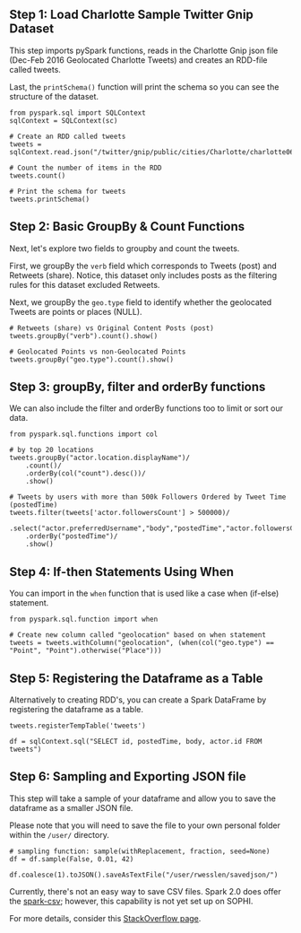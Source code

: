 ## Step 1: Load Charlotte Sample Twitter Gnip Dataset

This step imports pySpark functions, reads in the Charlotte Gnip json file (Dec-Feb 2016 Geolocated Charlotte Tweets) and creates an RDD-file called tweets.

Last, the `printSchema()` function will print the schema so you can see the structure of the dataset.

```{python}
from pyspark.sql import SQLContext
sqlContext = SQLContext(sc)

# Create an RDD called tweets
tweets = sqlContext.read.json("/twitter/gnip/public/cities/Charlotte/charlotte062016.json")

# Count the number of items in the RDD
tweets.count() 

# Print the schema for tweets
tweets.printSchema()
```

## Step 2: Basic GroupBy & Count Functions

Next, let's explore two fields to groupby and count the tweets.

First, we groupBy the `verb` field which corresponds to Tweets (post) and Retweets (share). Notice, this dataset only includes posts as the filtering rules for this dataset excluded Retweets.

Next, we groupBy the `geo.type` field to identify whether the geolocated Tweets are points or places (NULL).

```{python}
# Retweets (share) vs Original Content Posts (post)
tweets.groupBy("verb").count().show()

# Geolocated Points vs non-Geolocated Points
tweets.groupBy("geo.type").count().show()
```

## Step 3: groupBy, filter and orderBy functions

We can also include the filter and orderBy functions too to limit or sort our data.

```{python}
from pyspark.sql.functions import col

# by top 20 locations
tweets.groupBy("actor.location.displayName")/
    .count()/
    .orderBy(col("count").desc())/
    .show()

# Tweets by users with more than 500k Followers Ordered by Tweet Time (postedTime)
tweets.filter(tweets['actor.followersCount'] > 500000)/
    .select("actor.preferredUsername","body","postedTime","actor.followersCount")/
    .orderBy("postedTime")/
    .show()
```

## Step 4: If-then Statements Using When

You can import in the `when` function that is used like a case when (if-else) statement.

```{python}
from pyspark.sql.function import when

# Create new column called "geolocation" based on when statement
tweets = tweets.withColumn("geolocation", (when(col("geo.type") == "Point", "Point").otherwise("Place")))
```

## Step 5: Registering the Dataframe as a Table

Alternatively to creating RDD's, you can create a Spark DataFrame by registering the dataframe as a table.

```{python}
tweets.registerTempTable('tweets')

df = sqlContext.sql("SELECT id, postedTime, body, actor.id FROM tweets")
```

## Step 6: Sampling and Exporting JSON file

This step will take a sample of your dataframe and allow you to save the dataframe as a smaller JSON file.

Please note that you will need to save the file to your own personal folder within the `/user/` directory.

```{python}
# sampling function: sample(withReplacement, fraction, seed=None)
df = df.sample(False, 0.01, 42)

df.coalesce(1).toJSON().saveAsTextFile("/user/rwesslen/savedjson/")
```

Currently, there's not an easy way to save CSV files. Spark 2.0 does offer the [spark-csv](https://github.com/databricks/spark-csv); however, this capability is not yet set up on SOPHI.

For more details, consider this [StackOverflow page](http://stackoverflow.com/questions/31385363/how-to-export-a-table-dataframe-in-pyspark-to-csv).
